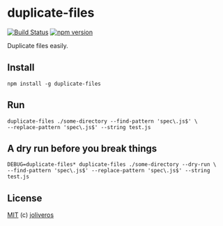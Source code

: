 duplicate-files
===========

[![Build Status](https://travis-ci.org/joliveros/duplicate-files.svg?branch=master)](https://travis-ci.org/joliveros/duplicate-files)
[![npm version](https://badge.fury.io/js/duplicate-files.svg)](http://badge.fury.io/js/duplicate-files)

Duplicate files easily.


Install
-------

```shell
npm install -g duplicate-files
```

Run
-------

```shell
duplicate-files ./some-directory --find-pattern 'spec\.js$' \
--replace-pattern 'spec\.js$' --string test.js
```

A dry run before you break things
-------
```shell
DEBUG=duplicate-files* duplicate-files ./some-directory --dry-run \
--find-pattern 'spec\.js$' --replace-pattern 'spec\.js$' --string test.js
```

License
-------

[MIT](https://github.com/joliveros/duplicate-files/blob/master/LICENSE) (c) [joliveros](https://github.com/joliveros)
